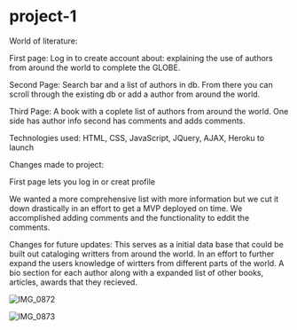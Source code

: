 # project-1

World of literature:

First page: Log in to create account 
about: explaining the use of authors from around the world to 
complete the GLOBE.

Second Page: Search bar and a list of authors in db. From there you can 
scroll through the existing db or add a author from around the world.

Third Page: A book with a coplete list of authors from around the world. 
One side has author info second has comments and adds comments.

Technologies used: HTML, CSS, JavaScript, JQuery, AJAX, Heroku to launch 

Changes made to project:

First page lets you log in or creat profile

We wanted a more comprehensive list with more information but we cut it down 
drastically in an effort to get a MVP deployed on time.  We accomplished adding 
comments and the functionality to eddit the comments.

Changes for future updates:  This serves as a initial data base that could be built out
cataloging writters from around the world.  In an effort to further expand the users knowledge 
of wirtters from different parts of the world. A bio section for each author along
with a expanded list of other books, articles, awards that they recieved. 



![IMG_0872](https://user-images.githubusercontent.com/49975993/61973271-8d2df580-af98-11e9-8378-99aa3813d3d1.jpg)

![IMG_0873](https://user-images.githubusercontent.com/49975993/61973411-d0886400-af98-11e9-881b-1b7799d72cc3.jpg)
